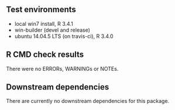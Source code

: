 ## Test environments
* local win7 install, R 3.4.1
* win-builder (devel and release)
* ubuntu 14.04.5 LTS (on travis-ci), R 3.4.0

## R CMD check results
There were no ERRORs, WARNINGs or NOTEs.

## Downstream dependencies
There are currently no downstream dependencies for this package.
